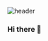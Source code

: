 ![header](https://capsule-render.vercel.app/api?type=Soft&height=200&text=GIHYUN&fontAlign=50&stroke=#19A7CE&strokeWidth=2&animation=fadeIn)
### Hi there 👋

<!--
**rlgus3351/rlgus3351** is a ✨ _special_ ✨ repository because its `README.md` (this file) appears on your GitHub profile.

Here are some ideas to get you started:

- 🔭 I’m currently working on ...
- 🌱 I’m currently learning ...
- 👯 I’m looking to collaborate on ...
- 🤔 I’m looking for help with ...
- 💬 Ask me about ...
- 📫 How to reach me: ...
- 😄 Pronouns: ...
- ⚡ Fun fact: ...
-->
